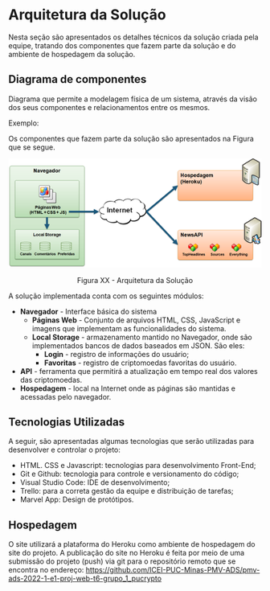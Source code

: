 # Arquitetura da Solução

Nesta seção são apresentados os detalhes técnicos da solução criada pela equipe, tratando dos componentes que fazem parte da solução e do ambiente de hospedagem da solução. 

## Diagrama de componentes

Diagrama que permite a modelagem física de um sistema, através da visão dos seus componentes e relacionamentos entre os mesmos.

Exemplo: 

Os componentes que fazem parte da solução são apresentados na Figura que se segue.

![Diagrama de Componentes](img/componentes.png)
<center>Figura XX - Arquitetura da Solução</center>

A solução implementada conta com os seguintes módulos:
- **Navegador** - Interface básica do sistema  
  - **Páginas Web** - Conjunto de arquivos HTML, CSS, JavaScript e imagens que implementam as funcionalidades do sistema.
   - **Local Storage** - armazenamento mantido no Navegador, onde são implementados bancos de dados baseados em JSON. São eles: 
     - **Login** - registro de informações do usuário;
     - **Favoritas** - registro de criptomoedas favoritas do usuário.
 - **API** - ferramenta que permitirá a atualização em tempo real dos valores das criptomoedas.
 - **Hospedagem** - local na Internet onde as páginas são mantidas e acessadas pelo navegador. 


## Tecnologias Utilizadas

A seguir, são apresentadas algumas tecnologias que serão utilizadas para desenvolver e controlar o projeto:

* HTML. CSS e Javascript: tecnologias para desenvolvimento Front-End;
* Git e Github: tecnologia para controle e versionamento do código;
* Visual Studio Code: IDE de desenvolvimento;
* Trello: para a correta gestão da equipe e distribuição de tarefas;
* Marvel App: Design de protótipos.

## Hospedagem

O site utilizará a plataforma do Heroku como ambiente de hospedagem do site do projeto. A publicação do site no Heroku é feita por meio de uma submissão do projeto (push) via git para o repositório remoto que se encontra no endereço:  https://github.com/ICEI-PUC-Minas-PMV-ADS/pmv-ads-2022-1-e1-proj-web-t6-grupo_1_pucrypto 
